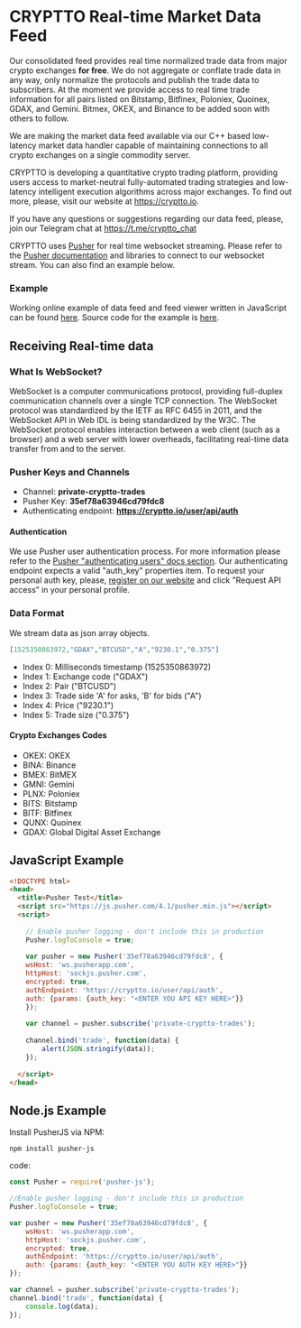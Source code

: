 # CRYPTTO Real-time Market Data Feed

Our consolidated feed provides real time normalized trade data from major crypto exchanges **for free**. We do not aggregate or conflate trade data in any way, only normalize the protocols and publish the trade data to subscribers. At the moment we provide access to real time trade information for all pairs listed on Bitstamp, Bitfinex, Poloniex, Quoinex, GDAX, and Gemini. Bitmex, OKEX, and Binance to be added soon with others to follow.

We are making the market data feed available via our C++ based low-latency market data handler capable of maintaining connections to all crypto exchanges on a single commodity server.

CRYPTTO is developing a quantitative crypto trading platform, providing users access to market-neutral fully-automated trading strategies and low-latency intelligent execution algorithms across major exchanges. To find out more, please, visit our website at https://cryptto.io.

If you have any questions or suggestions regarding our data feed, please, join our Telegram chat at https://t.me/cryptto_chat

CRYPTTO uses [Pusher](https://pusher.com) for real time websocket streaming. Please refer to the [Pusher documentation](https://pusher.com/docs/client_api_guide) and libraries to connect to our websocket stream. You can also find an example below.

### Example

Working online example of data feed and feed viewer written in JavaScript can be found [here](https://cryptto-io.github.io/market-data-feed/feed-viewer). Source code for the example is [here](https://github.com/cryptto-io/market-data-feed/tree/master/feed-viewer).



## Receiving Real-time data

### What Is WebSocket?

WebSocket is a computer communications protocol, providing full-duplex communication channels over a single TCP connection. The WebSocket protocol was standardized by the IETF as RFC 6455 in 2011, and the WebSocket API in Web IDL is being standardized by the W3C. The WebSocket protocol enables interaction between a web client (such as a browser) and a web server with lower overheads, facilitating real-time data transfer from and to the server.

### Pusher Keys and Channels

* Channel: **private-cryptto-trades**
* Pusher Key: **35ef78a63946cd79fdc8**
* Authenticating endpoint: **https://cryptto.io/user/api/auth**

#### Authentication

We use Pusher user authentication process. For more information please refer to the [Pusher "authenticating users" docs section](https://pusher.com/docs/authenticating_users). Our authenticating endpoint expects a valid "auth_key" properties item. To request your personal auth key, please, [register on our website](https://www.cryptto.io/user/signup) and click ”Request API access” in your personal profile.

### Data Format

We stream data as json array objects.
```JSON
[1525350863972,"GDAX","BTCUSD","A","9230.1","0.375"]
```
* Index 0: Milliseconds timestamp (1525350863972)
* Index 1: Exchange code ("GDAX")
* Index 2: Pair ("BTCUSD")
* Index 3: Trade side 'A' for asks, 'B' for bids ("A")
* Index 4: Price ("9230.1")
* Index 5: Trade size ("0.375")

#### Crypto Exchanges Codes

* OKEX: OKEX
* BINA: Binance
* BMEX: BitMEX
* GMNI: Gemini
* PLNX: Poloniex
* BITS: Bitstamp
* BITF: Bitfinex
* QUNX: Quoinex
* GDAX: Global Digital Asset Exchange

## JavaScript Example

``` html
<!DOCTYPE html>
<head>
  <title>Pusher Test</title>
  <script src="https://js.pusher.com/4.1/pusher.min.js"></script>
  <script>
 
	// Enable pusher logging - don't include this in production
	Pusher.logToConsole = true;
 
	var pusher = new Pusher('35ef78a63946cd79fdc8', {
  	wsHost: 'ws.pusherapp.com',
  	httpHost: 'sockjs.pusher.com',
  	encrypted: true,
  	authEndpoint: 'https://cryptto.io/user/api/auth',
  	auth: {params: {auth_key: "<ENTER YOU API KEY HERE>"}}
	});
 
	var channel = pusher.subscribe('private-cryptto-trades');
 
	channel.bind('trade', function(data) {
    	alert(JSON.stringify(data));
	});
 
  </script>
</head>
```

## Node.js Example
Install PusherJS via NPM: 

```npm install pusher-js```

code:
```javascript
const Pusher = require('pusher-js');

//Enable pusher logging - don't include this in production
Pusher.logToConsole = true;

var pusher = new Pusher('35ef78a63946cd79fdc8', {
	wsHost: 'ws.pusherapp.com',
	httpHost: 'sockjs.pusher.com',
	encrypted: true,
    authEndpoint: 'https://cryptto.io/user/api/auth',
    auth: {params: {auth_key: "<ENTER YOU AUTH KEY HERE>"}}
});

var channel = pusher.subscribe('private-cryptto-trades');
channel.bind('trade', function(data) {
	console.log(data);
});
```


 

